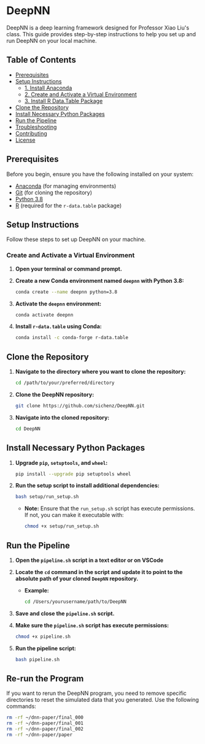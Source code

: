 # DeepNN

DeepNN is a deep learning framework designed for Professor Xiao Liu's class. This guide provides step-by-step instructions to help you set up and run DeepNN on your local machine.

## Table of Contents

- [Prerequisites](#prerequisites)
- [Setup Instructions](#setup-instructions)
  - [1. Install Anaconda](#1-install-anaconda)
  - [2. Create and Activate a Virtual Environment](#2-create-and-activate-a-virtual-environment)
  - [3. Install R Data.Table Package](#3-install-r-datatable-package)
- [Clone the Repository](#clone-the-repository)
- [Install Necessary Python Packages](#install-necessary-python-packages)
- [Run the Pipeline](#run-the-pipeline)
- [Troubleshooting](#troubleshooting)
- [Contributing](#contributing)
- [License](#license)

## Prerequisites

Before you begin, ensure you have the following installed on your system:

- [Anaconda](https://www.anaconda.com/products/distribution) (for managing environments)
- [Git](https://git-scm.com/downloads) (for cloning the repository)
- [Python 3.8](https://www.python.org/downloads/release/python-380/)
- [R](https://www.r-project.org/) (required for the `r-data.table` package)

## Setup Instructions

Follow these steps to set up DeepNN on your machine.

### Create and Activate a Virtual Environment

1. **Open your terminal or command prompt.**

2. **Create a new Conda environment named `deepnn` with Python 3.8:**

   ```bash
   conda create --name deepnn python=3.8
   ```

3. **Activate the `deepnn` environment:**

   ```bash
   conda activate deepnn
   ```

4. **Install `r-data.table` using Conda:**

   ```bash
   conda install -c conda-forge r-data.table
   ```


## Clone the Repository

1. **Navigate to the directory where you want to clone the repository:**

   ```bash
   cd /path/to/your/preferred/directory
   ```

2. **Clone the DeepNN repository:**

   ```bash
   git clone https://github.com/sichenz/DeepNN.git
   ```

3. **Navigate into the cloned repository:**

   ```bash
   cd DeepNN
   ```

## Install Necessary Python Packages

1. **Upgrade `pip`, `setuptools`, and `wheel`:**

   ```bash
   pip install --upgrade pip setuptools wheel
   ```

2. **Run the setup script to install additional dependencies:**

   ```bash
   bash setup/run_setup.sh
   ```

   - **Note:** Ensure that the `run_setup.sh` script has execute permissions. If not, you can make it executable with:

     ```bash
     chmod +x setup/run_setup.sh
     ```

## Run the Pipeline

1. **Open the `pipeline.sh` script in a text editor or on VSCode**

2. **Locate the `cd` command in the script and update it to point to the absolute path of your cloned `DeepNN` repository.**

   - **Example:**

     ```bash
     cd /Users/yourusername/path/to/DeepNN
     ```

3. **Save and close the `pipeline.sh` script.**

4. **Make sure the `pipeline.sh` script has execute permissions:**

   ```bash
   chmod +x pipeline.sh
   ```

5. **Run the pipeline script:**

   ```bash
   bash pipeline.sh
   ```

## Re-run the Program

If you want to rerun the DeepNN program, you need to remove specific directories to reset the simulated data that you generated. Use the following commands:
   ```bash
   rm -rf ~/dnn-paper/final_000
   rm -rf ~/dnn-paper/final_001
   rm -rf ~/dnn-paper/final_002
   rm -rf ~/dnn-paper/paper
   `````